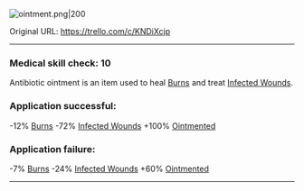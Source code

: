 ![ointment.png\|200](/Items/Antibiotic%20Ointment%20-%20Attachments/6718845db30472d958dd7c97.png)

Original URL: https://trello.com/c/KNDiXcjp

---

### Medical skill check: 10

Antibiotic ointment is an item used to heal [Burns](../Any%20bodypart/Burns.md) and treat [Infected Wounds](../Any%20bodypart/Infected%20Wounds.md).

### Application successful:

\-12% [Burns](../Any%20bodypart/Burns.md)
\-72% [Infected Wounds](../Any%20bodypart/Infected%20Wounds.md)
\+100% [Ointmented](../Any%20bodypart/Ointmented.md)

### Application failure:

\-7% [Burns](../Any%20bodypart/Burns.md)
\-24% [Infected Wounds](../Any%20bodypart/Infected%20Wounds.md)
\+60% [Ointmented](../Any%20bodypart/Ointmented.md)

---

